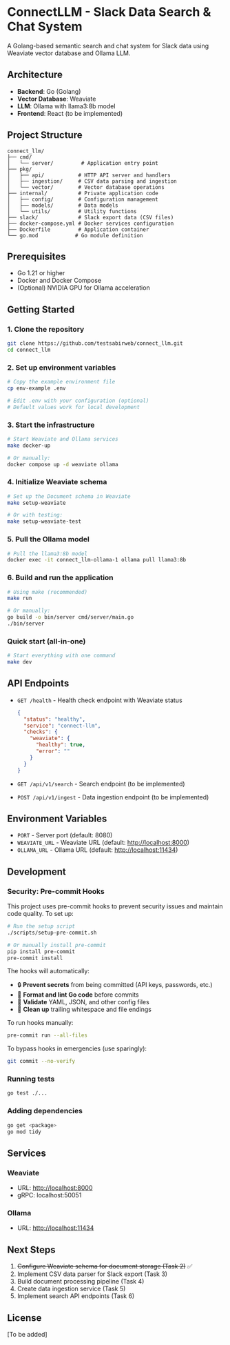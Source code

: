# ConnectLLM - Slack Data Search & Chat System

A Golang-based semantic search and chat system for Slack data using Weaviate vector database and Ollama LLM.

## Architecture

- **Backend**: Go (Golang)
- **Vector Database**: Weaviate
- **LLM**: Ollama with llama3:8b model
- **Frontend**: React (to be implemented)

## Project Structure

```text
connect_llm/
├── cmd/
│   └── server/         # Application entry point
├── pkg/
│   ├── api/           # HTTP API server and handlers
│   ├── ingestion/     # CSV data parsing and ingestion
│   └── vector/        # Vector database operations
├── internal/          # Private application code
│   ├── config/        # Configuration management
│   ├── models/        # Data models
│   └── utils/         # Utility functions
├── slack/             # Slack export data (CSV files)
├── docker-compose.yml # Docker services configuration
├── Dockerfile         # Application container
└── go.mod            # Go module definition
```

## Prerequisites

- Go 1.21 or higher
- Docker and Docker Compose
- (Optional) NVIDIA GPU for Ollama acceleration

## Getting Started

### 1. Clone the repository

```bash
git clone https://github.com/testsabirweb/connect_llm.git
cd connect_llm
```

### 2. Set up environment variables

```bash
# Copy the example environment file
cp env-example .env

# Edit .env with your configuration (optional)
# Default values work for local development
```

### 3. Start the infrastructure

```bash
# Start Weaviate and Ollama services
make docker-up

# Or manually:
docker compose up -d weaviate ollama
```

### 4. Initialize Weaviate schema

```bash
# Set up the Document schema in Weaviate
make setup-weaviate

# Or with testing:
make setup-weaviate-test
```

### 5. Pull the Ollama model

```bash
# Pull the llama3:8b model
docker exec -it connect_llm-ollama-1 ollama pull llama3:8b
```

### 6. Build and run the application

```bash
# Using make (recommended)
make run

# Or manually:
go build -o bin/server cmd/server/main.go
./bin/server
```

### Quick start (all-in-one)

```bash
# Start everything with one command
make dev
```

## API Endpoints

- `GET /health` - Health check endpoint with Weaviate status

  ```json
  {
    "status": "healthy",
    "service": "connect-llm",
    "checks": {
      "weaviate": {
        "healthy": true,
        "error": ""
      }
    }
  }
  ```

- `GET /api/v1/search` - Search endpoint (to be implemented)
- `POST /api/v1/ingest` - Data ingestion endpoint (to be implemented)

## Environment Variables

- `PORT` - Server port (default: 8080)
- `WEAVIATE_URL` - Weaviate URL (default: <http://localhost:8000>)
- `OLLAMA_URL` - Ollama URL (default: <http://localhost:11434>)

## Development

### Security: Pre-commit Hooks

This project uses pre-commit hooks to prevent security issues and maintain code quality. To set up:

```bash
# Run the setup script
./scripts/setup-pre-commit.sh

# Or manually install pre-commit
pip install pre-commit
pre-commit install
```

The hooks will automatically:

- 🔒 **Prevent secrets** from being committed (API keys, passwords, etc.)
- 🐹 **Format and lint Go code** before commits
- 📝 **Validate** YAML, JSON, and other config files
- 🧹 **Clean up** trailing whitespace and file endings

To run hooks manually:

```bash
pre-commit run --all-files
```

To bypass hooks in emergencies (use sparingly):

```bash
git commit --no-verify
```

### Running tests

```bash
go test ./...
```

### Adding dependencies

```bash
go get <package>
go mod tidy
```

## Services

### Weaviate

- URL: <http://localhost:8000>
- gRPC: localhost:50051

### Ollama

- URL: <http://localhost:11434>

## Next Steps

1. ~~Configure Weaviate schema for document storage (Task 2)~~ ✅
2. Implement CSV data parser for Slack export (Task 3)
3. Build document processing pipeline (Task 4)
4. Create data ingestion service (Task 5)
5. Implement search API endpoints (Task 6)

## License

[To be added]
